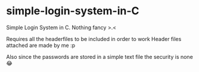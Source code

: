 # simple-login-system-in-C
Simple Login System in C.
Nothing fancy >.<

Requires all the headerfiles to be included in order to work
Header files attached are made by me :p

Also since the passwords are stored in a simple text file the security is none 😂
